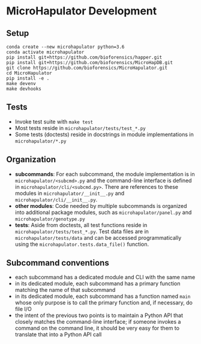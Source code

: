 # MicroHapulator Development

## Setup

```
conda create --new microhapulator python=3.6
conda activate microhapulator
pip install git+https://github.com/bioforensics/happer.git
pip install git+https://github.com/bioforensics/MicroHapDB.git
git clone https://github.com/bioforensics/MicroHapulator.git
cd MicroHapulator
pip install -e .
make devenv
make devhooks
```


## Tests

- Invoke test suite with `make test`
- Most tests reside in `microhapulator/tests/test_*.py`
- Some tests (doctests) reside in docstrings in module implementations in `microhapulator/*.py`


## Organization

- **subcommands**: For each subcommand, the module implementation is in `microhapulator/<subcmd>.py` and the command-line interface is defined in `microhapulator/cli/<subcmd.py>`.
  There are references to these modules in `microhapulator/__init__.py` and `microhapulator/cli/__init__.py`.
- **other modules**: Code needed by multiple subcommands is organized into additional package modules, such as `microhapulator/panel.py` and `microhapulator/genotype.py`
- **tests**: Aside from doctests, all test functions reside in `microhapulator/tests/test_*.py`.
  Test data files are in `microhapulator/tests/data` and can be accessed programmatically using the `microhapulator.tests.data_file()` function.


## Subcommand conventions

- each subcommand has a dedicated module and CLI with the same name
- in its dedicated module, each subcommand has a primary function matching the name of that subcommand
- in its dedicated module, each subcommand has a function named `main` whose only purpose is to call the primary function and, if necessary, do file I/O
- the intent of the previous two points is to maintain a Python API that closely matches the command-line interface; if someone invokes a command on the command line, it should be very easy for them to translate that into a Python API call
